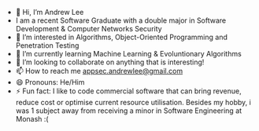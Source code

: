 - 👋 Hi, I’m Andrew Lee
- I am a recent Software Graduate with a double major in Software Development & Computer Networks Security
- 👀 I’m interested in Algorithms, Object-Oriented Programming and Penetration Testing
- 🌱 I’m currently learning Machine Learning & Evoluntionary Algorithms
- 💞️ I’m looking to collaborate on anything that is interesting!
- 📫 How to reach me appsec.andrewlee@gmail.com
- 😄 Pronouns: He/Him
- ⚡ Fun fact: I like to code commercial software that can bring revenue, reduce cost or optimise current resource utilisation. Besides my hobby, i was 1 subject away from receiving a minor in Software Engineering at Monash :( 

<!---
appsecandrewlee/appsecandrewlee is a ✨ special ✨ repository because its `README.md` (this file) appears on your GitHub profile.
You can click the Preview link to take a look at your changes.
--->
